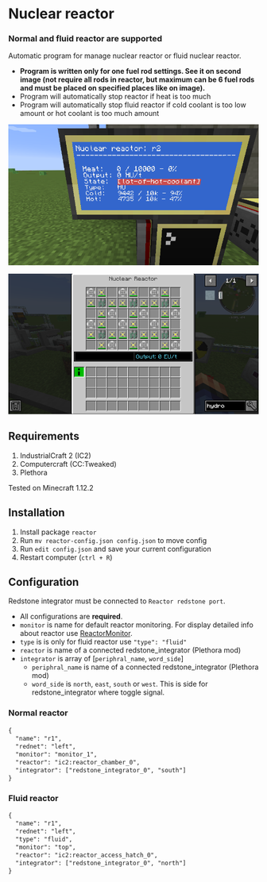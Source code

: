 # Nuclear reactor

### Normal and fluid reactor are supported

Automatic program for manage nuclear reactor or fluid nuclear reactor.

- **Program is written only for one fuel rod settings. See it on second image (not require all rods in reactor,
but maximum can be 6 fuel rods and must be placed on specified places like on image).**
- Program will automatically stop reactor if heat is too much
- Program will automatically stop fluid reactor if cold coolant is too low amount or hot coolant is too much amount

![Reactor with monitor](https://github.com/mesour/packager-server/blob/master/docs/img/reactor.png)

![Reactor inside](https://github.com/mesour/packager-server/blob/master/docs/img/reactor_inside.png)

## Requirements

1. IndustrialCraft 2 (IC2)
2. Computercraft (CC:Tweaked)
3. Plethora

Tested on Minecraft 1.12.2

## Installation

1. Install package `reactor`
2. Run `mv reactor-config.json config.json` to move config
3. Run `edit config.json` and save your current configuration
4. Restart computer (`ctrl + R`)

## Configuration

Redstone integrator must be connected to `Reactor redstone port`.

- All configurations are **required**.
- `monitor` is name for default reactor monitoring. For display detailed info
about reactor use [ReactorMonitor](https://github.com/mesour/packager-server/blob/master/docs/en/reactorMonitor.md).
- `type` is is only for fluid reactor use `"type": "fluid"`
- `reactor` is name of a connected redstone_integrator (Plethora mod)
- `integrator` is array of [`periphral_name`, `word_side`]
  - `periphral_name` is name of a connected redstone_integrator (Plethora mod)
  - `word_side` is `north`, `east`, `south` or `west`. This is side for redstone_integrator where toggle signal.

### Normal reactor

```
{
  "name": "r1",
  "rednet": "left",
  "monitor": "monitor_1",
  "reactor": "ic2:reactor_chamber_0",
  "integrator": ["redstone_integrator_0", "south"]
}
```

### Fluid reactor

```
{
  "name": "r1",
  "rednet": "left",
  "type": "fluid",
  "monitor": "top",
  "reactor": "ic2:reactor_access_hatch_0",
  "integrator": ["redstone_integrator_0", "north"]
}
```

